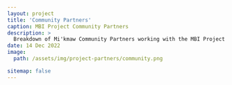 ```yaml
---
layout: project
title: 'Community Partners'
caption: MBI Project Community Partners
description: >
  Breakdown of Mi'kmaw Community Partners working with the MBI Project
date: 14 Dec 2022
image: 
  path: /assets/img/project-partners/community.png

sitemap: false
---
```

